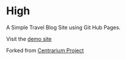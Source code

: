 # High 

A Simple Travel Blog Site using Git Hub Pages. 

Visit the [demo site](https://ajarv.github.io/high/)

Forked from [Centrarium Project](https://github.com/bencentra/centrarium)

